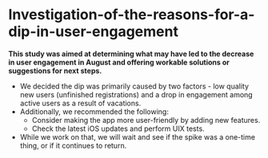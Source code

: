 # Investigation-of-the-reasons-for-a-dip-in-user-engagement

**This study was aimed at determining what may have led to the decrease in user engagement in August and offering workable solutions or suggestions for next steps.**
- We decided the dip was primarily caused by two factors - low quality new users (unfinished registrations) and a drop in engagement among active users as a result of vacations.
- Additionally, we recommended the following:  
  - Consider making the app more user-friendly by adding new features.  
  - Check the latest iOS updates and perform UIX tests.
- While we work on that, we will wait and see if the spike was a one-time thing, or if it continues to return.
